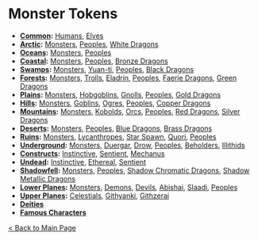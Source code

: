 # Monster Tokens
- **[Common](common#common-monster-tokens):** [Humans](common/humans), [Elves](common/elves)
- **[Arctic](arctic#arctic-monster-tokens):** [Monsters](arctic/monsters), [Peoples](arctic/peoples), [White Dragons](arctic/dragons_white)
- **[Oceans](oceans#oceans-monster-tokens):** [Monsters](oceans/monsters), [Peoples](oceans/peoples)
- **[Coastal](coastal#coastal-monster-tokens):** [Monsters](coastal/monsters), [Peoples](coastal/peoples), [Bronze Dragons](coastal/dragons_bronze)
- **[Swamps](swamps#swamps-monster-tokens):** [Monsters](swamps/monsters), [Yuan-ti](swamps/yuan_ti), [Peoples](swamps/peoples), [Black Dragons](swamps/dragons_black)
- **[Forests](forests#forests-monster-tokens):** [Monsters](forests/monsters), [Trolls](forests/trolls), [Eladrin](forests/eladrin), [Peoples](forests/peoples), [Faerie Dragons](forests/dragons_faerie), [Green Dragons](forests/dragons_green)
- **[Plains](plains#plains-monster-tokens):** [Monsters](plains/monsters), [Hobgoblins](plains/hobgoblins), [Gnolls](plains/gnolls), [Peoples](plains/peoples), [Gold Dragons](plains/dragons_gold)
- **[Hills](hills#hills-monster-tokens):** [Monsters](hills/monsters), [Goblins](hills/goblins), [Ogres](hills/ogres), [Peoples](hills/peoples), [Copper Dragons](hills/dragons_copper)
- **[Mountains](mountains#mountains-monster-tokens):** [Monsters](mountains/monsters), [Kobolds](mountains/kobolds), [Orcs](mountains/orcs), [Peoples](mountains/peoples), [Red Dragons](mountains/dragons_red), [Silver Dragons](mountains/dragons_silver)
- **[Deserts](deserts#deserts-monster-tokens):** [Monsters](deserts/monsters), [Peoples](deserts/peoples), [Blue Dragons](deserts/dragons_blue), [Brass Dragons](deserts/dragons_brass)
- **[Ruins](ruins#ruins-monster-tokens):** [Monsters](ruins/monsters), [Lycanthropes](ruins/lycanthropes), [Star Spawn](ruins/star_spawn), [Quori](ruins/quori), [Peoples](ruins/peoples)
- **[Underground](underground#underground-monster-tokens):** [Monsters](underground/monsters), [Duergar](underground/duergar), [Drow](underground/drow), [Peoples](underground/peoples), [Beholders](underground/beholders), [Illithids](underground/illithids)
- **[Constructs](constructs#constructs-monster-tokens):** [Instinctive](constructs/instinctive), [Sentient](constructs/sentient), [Mechanus](constructs/mechanus)
- **[Undead](undead#undead-monster-tokens):** [Instinctive](undead/instinctive), [Ethereal](undead/ethereal), [Sentient](undead/sentient)
- **[Shadowfell](shadowfell#shadowfell-monster-tokens):** [Monsters](shadowfell/monsters), [Peoples](shadowfell/peoples), [Shadow Chromatic Dragons](shadowfell/dragons_shadow_chromatic), [Shadow Metallic Dragons](shadowfell/dragons_shadow_metallic)
- **[Lower Planes](lower_planes#lower-planes-monster-tokens):** [Monsters](lower_planes/monsters), [Demons](lower_planes/demons), [Devils](lower_planes/devils), [Abishai](lower_planes/abishai), [Slaadi](lower_planes/slaadi), [Peoples](lower_planes/peoples)
- **[Upper Planes](upper_planes#upper-planes-monster-tokens):** [Celestials](upper_planes/celestials), [Githyanki](upper_planes/githyanki), [Githzerai](upper_planes/githzerai)
- **[Deities](deities)**
- **[Famous Characters](famous_characters)**

[< Back to Main Page](../../#dungeons-and-dragons-5th-edition)
